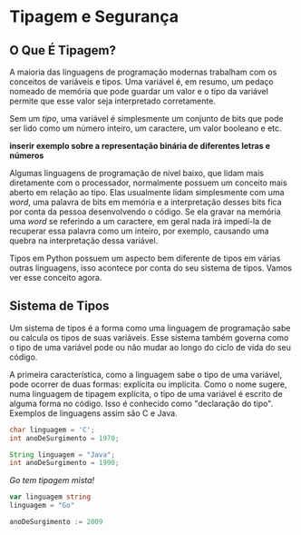 # Tipagem e Segurança

## O Que É Tipagem?

A maioria das linguagens de programação modernas trabalham com os conceitos de
variáveis e tipos. Uma variável é, em resumo, um pedaço nomeado de memória que
pode guardar um valor e o tipo da variável permite que esse valor seja interpretado
corretamente.

Sem um _tipo_, uma variável é simplesmente um conjunto de bits que pode ser lido
como um número inteiro, um caractere, um valor booleano e etc.

**inserir exemplo sobre a representação binária de diferentes letras e números**

Algumas linguagens de programação de nível baixo, que lidam mais diretamente com
o processador, normalmente possuem um conceito mais aberto em relação ao tipo.
Elas usualmente lidam simplesmente com uma _word_, uma palavra de bits em memória
e a interpretação desses bits fica por conta da pessoa desenvolvendo o código.
Se ela gravar na memória uma _word_ se referindo a um caractere, em geral nada
irá impedí-la de recuperar essa palavra como um inteiro, por exemplo, causando
uma quebra na interpretação dessa variável.

Tipos em Python possuem um aspecto bem diferente de tipos em várias outras linguagens,
isso acontece por conta do seu sistema de tipos. Vamos ver esse conceito agora.

## Sistema de Tipos

Um sistema de tipos é a forma como uma linguagem de programação sabe ou calcula
os tipos de suas variáveis. Esse sistema também governa como o tipo de uma variável
pode ou não mudar ao longo do ciclo de vida do seu código.

A primeira característica, como a linguagem sabe o tipo de uma variável, pode
ocorrer de duas formas: explícita ou implícita. Como o nome sugere, numa linguagem
de tipagem explícita, o tipo de uma variável é escrito de alguma forma no código.
Isso é conhecido como "declaração do tipo". Exemplos de linguagens assim são C e
Java.

```c
char linguagem = 'C';
int anoDeSurgimento = 1970;
```

```java
String linguagem = "Java";
int anoDeSurgimento = 1990;
```

_Go tem tipagem mista!_

```go
var linguagem string
linguagem = "Go"

anoDeSurgimento := 2009
```
